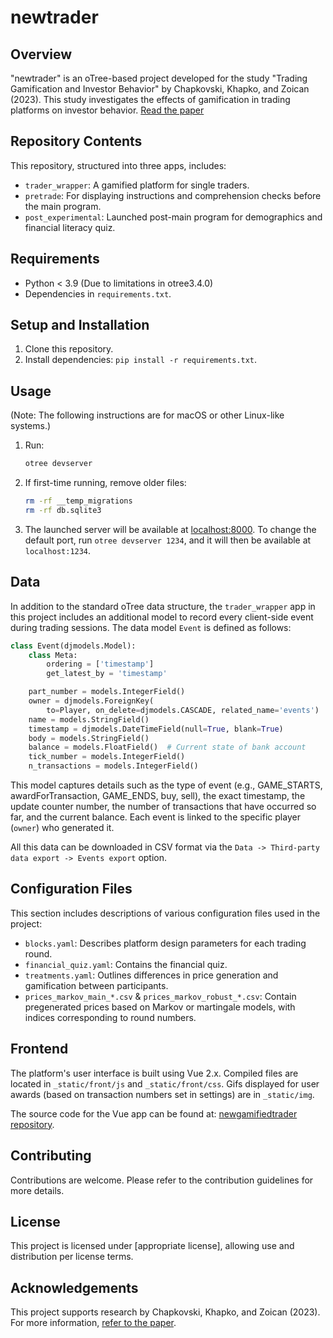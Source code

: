 
# newtrader

## Overview
"newtrader" is an oTree-based project developed for the study "Trading Gamification and Investor Behavior" by Chapkovski, Khapko, and Zoican (2023). This study investigates the effects of gamification in trading platforms on investor behavior. [Read the paper](https://papers.ssrn.com/sol3/papers.cfm?abstract_id=3971868)

## Repository Contents
This repository, structured into three apps, includes:
- `trader_wrapper`: A gamified platform for single traders.
- `pretrade`: For displaying instructions and comprehension checks before the main program.
- `post_experimental`: Launched post-main program for demographics and financial literacy quiz.

## Requirements
- Python < 3.9 (Due to limitations in otree3.4.0)
- Dependencies in `requirements.txt`.

## Setup and Installation
1. Clone this repository.
2. Install dependencies: `pip install -r requirements.txt`.

## Usage
(Note: The following instructions are for macOS or other Linux-like systems.)
1. Run:
   ```sh
   otree devserver
   ```
2. If first-time running, remove older files:
   ```sh
   rm -rf __temp_migrations
   rm -rf db.sqlite3
   ```
3. The launched server will be available at [localhost:8000](http://localhost:8000). To change the default port, run `otree devserver 1234`, and it will then be available at `localhost:1234`.

## Data
In addition to the standard oTree data structure, the `trader_wrapper` app in this project includes an additional model to record every client-side event during trading sessions. The data model `Event` is defined as follows:

```python
class Event(djmodels.Model):
    class Meta:
        ordering = ['timestamp']
        get_latest_by = 'timestamp'

    part_number = models.IntegerField()
    owner = djmodels.ForeignKey(
        to=Player, on_delete=djmodels.CASCADE, related_name='events')
    name = models.StringField()
    timestamp = djmodels.DateTimeField(null=True, blank=True)
    body = models.StringField()
    balance = models.FloatField()  # Current state of bank account
    tick_number = models.IntegerField()
    n_transactions = models.IntegerField()
```

This model captures details such as the type of event (e.g., GAME_STARTS, awardForTransaction, GAME_ENDS, buy, sell), the exact timestamp, the update counter number, the number of transactions that have occurred so far, and the current balance. Each event is linked to the specific player (`owner`) who generated it.

All this data can be downloaded in CSV format via the `Data -> Third-party data export -> Events export` option.

## Configuration Files
This section includes descriptions of various configuration files used in the project:
- `blocks.yaml`: Describes platform design parameters for each trading round.
- `financial_quiz.yaml`: Contains the financial quiz.
- `treatments.yaml`: Outlines differences in price generation and gamification between participants.
- `prices_markov_main_*.csv` & `prices_markov_robust_*.csv`: Contain pregenerated prices based on Markov or martingale models, with indices corresponding to round numbers.

## Frontend
The platform's user interface is built using Vue 2.x. Compiled files are located in `_static/front/js` and `_static/front/css`. Gifs displayed for user awards (based on transaction numbers set in settings) are in `_static/img`.

The source code for the Vue app can be found at: [newgamifiedtrader repository](https://github.com/chapkovski/newgamifiedtrader/).

## Contributing
Contributions are welcome. Please refer to the contribution guidelines for more details.

## License
This project is licensed under [appropriate license], allowing use and distribution per license terms.

## Acknowledgements
This project supports research by Chapkovski, Khapko, and Zoican (2023). For more information, [refer to the paper](https://papers.ssrn.com/sol3/papers.cfm?abstract_id=3971868).
